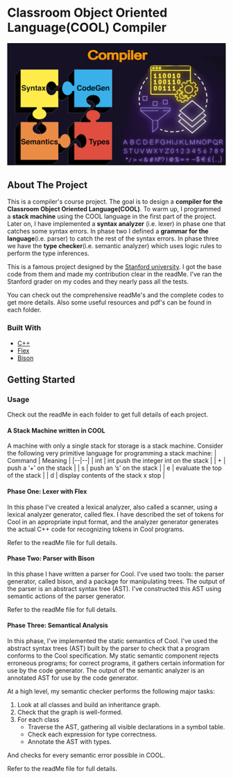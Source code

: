 # Classroom Object Oriented Language(COOL) Compiler

<img src="https://github.com/mahyarmohammadimatin/COOL_Compiler/blob/main/44.png">

## About The Project
This is a compiler's course project. The goal is to design a **compiler for the Classroom Object Oriented Language(COOL)**. To warm up, I programmed a **stack machine** using the COOL language in the first part of the project. Later on, I have implemented a **syntax analyzer** (i.e. lexer) in phase one that catches some syntax errors. In phase two I defined a **grammar for the language**(i.e. parser) to catch the rest of the syntax errors. In phase three we have the **type checker**(i.e. semantic analyzer) which uses logic rules to perform the type inferences. 

This is a famous project designed by the [Stanford university](https://web.stanford.edu/class/cs143/). I got the base code from them and made my contribution clear in the readMe.
I've ran the Stanford grader on my codes and they nearly pass all the tests. 

You can check out the comprehensive readMe's and the complete codes to get more details. Also some useful resources and pdf's can be found in each folder. 

### Built With
* [C++](https://cplusplus.com/)
* [Flex](https://ftp.gnu.org/old-gnu/Manuals/flex-2.5.4/)
* [Bison](https://www.gnu.org/software/bison/)

## Getting Started

### Usage
Check out the readMe in each folder to get full details of each project.

#### A Stack Machine written in COOL 
A machine with only a single stack for storage is a stack machine. Consider the following very primitive language for programming a stack machine:
| Command | Meaning  |
|--|--|
| int | int push the integer int on the stack |
| + | push a ‘+’ on the stack   |
| s | push an ‘s’ on the stack   |
| e | evaluate the top of the stack  |
| d | display contents of the stack x stop |

#### Phase One: Lexer with Flex
In this phase I've created a lexical analyzer, also called a scanner, using a lexical analyzer generator, called flex. I have described the set of tokens for Cool in an appropriate input format, and the analyzer generator  generates the actual C++ code for recognizing tokens in Cool programs.

Refer to the readMe file for full details.
#### Phase Two: Parser with Bison
In this phase I have written a parser for Cool. I've used two tools: the parser generator, called bison, and a package for manipulating trees. The output of the parser is an abstract syntax tree (AST). I've constructed this AST using semantic actions of the parser generator.

Refer to the readMe file for full details.

#### Phase Three: Semantical Analysis
In this phase, I've implemented the static semantics of Cool. I've used the abstract syntax trees (AST) built by the parser to check that a program conforms to the Cool specification. My static semantic component rejects erroneous programs; for correct programs, it gathers certain information for use by the code generator. The output of the semantic analyzer is an annotated AST for use by the code generator.

At a high level, my semantic checker performs the following major tasks:

1. Look at all classes and build an inheritance graph. 
2. Check that the graph is well-formed.  
3. For each class
	* Traverse the AST, gathering all visible declarations in a symbol table. 
	* Check each expression for type correctness.
	* Annotate the AST with types.

And checks for every semantic error possible in COOL.

Refer to the readMe file for full details.
